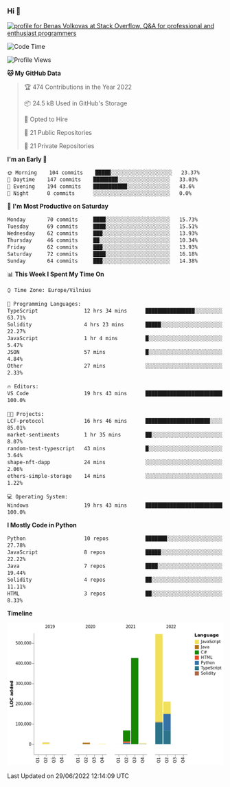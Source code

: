 ### Hi 👋
<a href="https://stackoverflow.com/users/14954249/benas-volkovas"><img src="https://stackoverflow.com/users/flair/14954249.png?theme=dark" width="208" height="58" alt="profile for Benas Volkovas at Stack Overflow, Q&amp;A for professional and enthusiast programmers" title="profile for Benas Volkovas at Stack Overflow, Q&amp;A for professional and enthusiast programmers"></a>

<!--START_SECTION:waka-->
![Code Time](http://img.shields.io/badge/Code%20Time-751%20hrs%2046%20mins-blue)

![Profile Views](http://img.shields.io/badge/Profile%20Views-0-blue)

**🐱 My GitHub Data** 

> 🏆 474 Contributions in the Year 2022
 > 
> 📦 24.5 kB Used in GitHub's Storage 
 > 
> 💼 Opted to Hire
 > 
> 📜 21 Public Repositories 
 > 
> 🔑 21 Private Repositories  
 > 
**I'm an Early 🐤** 

```text
🌞 Morning    104 commits    █████░░░░░░░░░░░░░░░░░░░░   23.37% 
🌆 Daytime    147 commits    ████████░░░░░░░░░░░░░░░░░   33.03% 
🌃 Evening    194 commits    ███████████░░░░░░░░░░░░░░   43.6% 
🌙 Night      0 commits      ░░░░░░░░░░░░░░░░░░░░░░░░░   0.0%

```
📅 **I'm Most Productive on Saturday** 

```text
Monday       70 commits     ████░░░░░░░░░░░░░░░░░░░░░   15.73% 
Tuesday      69 commits     ████░░░░░░░░░░░░░░░░░░░░░   15.51% 
Wednesday    62 commits     ███░░░░░░░░░░░░░░░░░░░░░░   13.93% 
Thursday     46 commits     ██░░░░░░░░░░░░░░░░░░░░░░░   10.34% 
Friday       62 commits     ███░░░░░░░░░░░░░░░░░░░░░░   13.93% 
Saturday     72 commits     ████░░░░░░░░░░░░░░░░░░░░░   16.18% 
Sunday       64 commits     ███░░░░░░░░░░░░░░░░░░░░░░   14.38%

```


📊 **This Week I Spent My Time On** 

```text
⌚︎ Time Zone: Europe/Vilnius

💬 Programming Languages: 
TypeScript               12 hrs 34 mins      ████████████████░░░░░░░░░   63.71% 
Solidity                 4 hrs 23 mins       █████░░░░░░░░░░░░░░░░░░░░   22.27% 
JavaScript               1 hr 4 mins         █░░░░░░░░░░░░░░░░░░░░░░░░   5.47% 
JSON                     57 mins             █░░░░░░░░░░░░░░░░░░░░░░░░   4.84% 
Other                    27 mins             ░░░░░░░░░░░░░░░░░░░░░░░░░   2.33%

🔥 Editors: 
VS Code                  19 hrs 43 mins      █████████████████████████   100.0%

🐱‍💻 Projects: 
LCF-protocol             16 hrs 46 mins      █████████████████████░░░░   85.01% 
market-sentiments        1 hr 35 mins        ██░░░░░░░░░░░░░░░░░░░░░░░   8.07% 
random-test-typescript   43 mins             █░░░░░░░░░░░░░░░░░░░░░░░░   3.64% 
shape-nft-dapp           24 mins             ░░░░░░░░░░░░░░░░░░░░░░░░░   2.06% 
ethers-simple-storage    14 mins             ░░░░░░░░░░░░░░░░░░░░░░░░░   1.22%

💻 Operating System: 
Windows                  19 hrs 43 mins      █████████████████████████   100.0%

```

**I Mostly Code in Python** 

```text
Python                   10 repos            ███████░░░░░░░░░░░░░░░░░░   27.78% 
JavaScript               8 repos             █████░░░░░░░░░░░░░░░░░░░░   22.22% 
Java                     7 repos             ████░░░░░░░░░░░░░░░░░░░░░   19.44% 
Solidity                 4 repos             ██░░░░░░░░░░░░░░░░░░░░░░░   11.11% 
HTML                     3 repos             ██░░░░░░░░░░░░░░░░░░░░░░░   8.33%

```


**Timeline**

![Chart not found](https://raw.githubusercontent.com/BenasVolkovas/BenasVolkovas/main/charts/bar_graph.png) 


 Last Updated on 29/06/2022 12:14:09 UTC
<!--END_SECTION:waka-->
